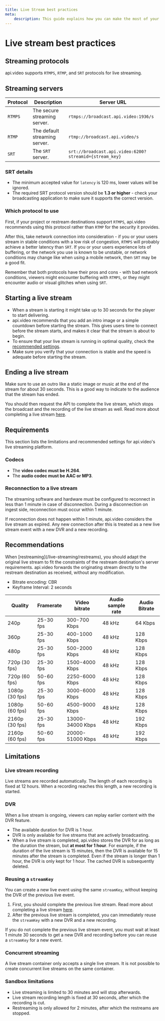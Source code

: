 ```yaml
---
title: Live Stream best practices
meta: 
    description: This guide explains how you can make the most of your live stream implementation using best practices at api.video.
---
```


# Live stream best practices

## Streaming protocols

api.video supports `RTMPS`, `RTMP`, and `SRT` protocols for live streaming.

## Streaming servers

| Protocol | Description                                | Server URL                                             |
| -------- | ------------------------------------------ | ------------------------------------------------------ |
| `RTMPS`  | The secure streaming server.               | `rtmps://broadcast.api.video:1936/s`                   |
| `RTMP`   | The default streaming server.              | `rtmp://broadcast.api.video/s`                         |
| `SRT`    | The `SRT` server.                          | `srt://broadcast.api.video:6200?streamid={stream_key}` |

### SRT details

* The minimum accepted value for `latency` is 120 ms, lower values will be ignored.
* The required SRT protocol version should be **1.3 or higher** - check your broadcasting application to make sure it supports the correct version.

### Which protocol to use

First, if your project or restream destinations support `RTMPS`, api.video recommends using this protocol rather than `RTMP` for the security it provides.

After this, take network connection into consideration - if you or your users stream in stable conditions with a low risk of congestion, `RTMPS` will probably achieve a better latency than `SRT`. If you or your users experience lots of buffering, or the network you use is known to be unstable, or network conditions may change like when using a mobile network, then `SRT` may be a good fit. 

Remember that both protocols have their pros and cons - with bad network conditions, viewers might encounter buffering with `RTMPS`, or they might encounter audio or visual glitches when using `SRT`.

## Starting a live stream

- When a stream is starting it might take up to 30 seconds for the player to start delivering.
- api.video recommends that you add an intro image or a simple countdown before starting the stream. This gives users time to connect before the stream starts, and makes it clear that the stream is about to begin.
- To ensure that your live stream is running in optimal quality, check the [recommended settings](#recommended-setting-for-ingestion).
- Make sure you verify that your connection is stable and the speed is adequate before starting the stream.

## Ending a live stream

Make sure to use an outro like a static image or music at the end of the stream for about 30 seconds. This is a good way to indicate to the audience that the stream has ended. 

You should then request the API to complete the live stream, which stops the broadcast and the recording of the live stream as well. Read more about completing a live stream [here](/live-streaming/working-with-live-streams#complete-a-live-stream).

## Requirements

This section lists the limitations and recommended settings for api.video's live streaming platform.

### Codecs

* The **video codec must be H.264**.
* The **audio codec must be AAC or MP3**.

### Reconnection to a live stream

The streaming software and hardware must be configured to reconnect in less than 1 minute in case of disconnection. During a disconnection on ingest side, reconnection must occur within 1 minute. 

If reconnection does not happen within 1 minute, api.video considers the live stream as expired. Any new connection after this is treated as a new live stream event with a new DVR and a new recording.

## Recommendations

<Callout pad="2" type="info">
When [restreaming](/live-streaming/restreams), you should adapt the original live stream to fit the constraints of the restream destination's server requirements. api.video forwards the originating stream directly to the restream destination as received, without any modification.
</Callout>

- Bitrate encoding: CBR  
- Keyframe Interval: 2 seconds

| Quality           | Framerate | Video bitrate     | Audio sample rate | Audio Bitrate |
| ----------------- | --------- | ----------------- | ----------------- | ------------- |
| 240p              | 25-30 fps | 300-700 Kbps      | 48 kHz            | 64 Kbps       |
| 360p              | 25-30 fps | 400-1000 Kbps     | 48 kHz            | 128 Kbps      |
| 480p              | 25-30 fps | 500-2000 Kbps     | 48 kHz            | 128 Kbps      |
| 720p (30 fps)     | 25-30 fps | 1500-4000 Kbps    | 48 kHz            | 128 Kbps      |
| 720p (60 fps)     | 50-60 fps | 2250-6000 Kbps    | 48 kHz            | 128 Kbps      |
| 1080p (30 fps)    | 25-30 fps | 3000-6000 Kbps    | 48 kHz            | 128 Kbps      |
| 1080p (60 fps)    | 50-60 fps | 4500-9000 Kbps    | 48 kHz            | 128 Kbps      |
| 2160p (30 fps)    | 25-30 fps | 13000-34000 Kbps  | 48 kHz            | 192 Kbps      |
| 2160p (60 fps)    | 50-60 fps | 20000-51000 Kbps  | 48 kHz            | 192 Kbps      |

## Limitations

### Live stream recording

Live streams are recorded automatically. The length of each recording is fixed at 12 hours. When a recording reaches this length, a new recording is started.

### DVR

When a live stream is ongoing, viewers can replay earlier content with the DVR feature.

* The available duration for DVR is 1 hour.
* DVR is only available for live streams that are actively broadcasting.
* When a live stream is completed, api.video stores the DVR for as long as the duration the stream, but **at most for 1 hour**. For example, if the duration of the live stream is 15 minutes, then the DVR is available for 15 minutes after the stream is completed. Even if the stream is longer than 1 hour, the DVR is only kept for 1 hour. The cached DVR is subsequently deleted.

### Reusing a `streamKey`

You can create a new live event using the same `streamKey`, without keeping the DVR of the previous live event. 

1. First, you should complete the previous live stream. Read more about completing a live stream [here](/live-streaming/working-with-live-streams#complete-a-live-stream). 
2. After the previous live stream is completed, you can immediately reuse the `streamKey` with a new DVR and a new recording.

If you do not complete the previous live stream event, you must wait at least 1 minute 30 seconds to get a new DVR and recording before you can reuse a `streamKey` for a new event.

### Concurrent streaming

A live stream container only accepts a single live stream. It is not possible to create concurrent live streams on the same container.

### Sandbox limitations

* Live streaming is limited to 30 minutes and will stop afterwards.
* Live stream recording length is fixed at 30 seconds, after which the recording is cut.
* Restreaming is only allowed for 2 minutes, after which the restreams are stopped.